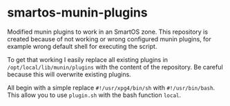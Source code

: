 # smartos-munin-plugins

Modified munin plugins to work in an SmartOS zone. This repository is created
because of not working or wrong configured munin plugins, for example wrong
default shell for executing the script.

To get that working I easily replace all existing plugins in
`/opt/local/lib/munin/plugins` with the content of the repository. Be careful
because this will overwrite existing plugins.

All begin with a simple replace `#!/usr/xpg4/bin/sh` with `#!/usr/bin/bash`.
This allow you to use `plugin.sh` with the bash function `local`.
